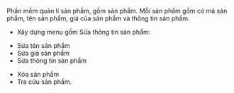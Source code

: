 Phần mềm quản lí sản phẩm, gồm sản phẩm. Mỗi sản phẩm gồm có mã sản phẩm, tên sản phẩm, giá của sản phẩm và thông tin sản phẩm.
* Xây dựng menu gồm Sửa thông tin sản phẩm:
 - Sửa tên sản phẩm
 - Sửa giá sản phẩm
 - Sửa thông tin sản phẩm
* Xóa sản phẩm
* Tra cứu sản phẩm.
